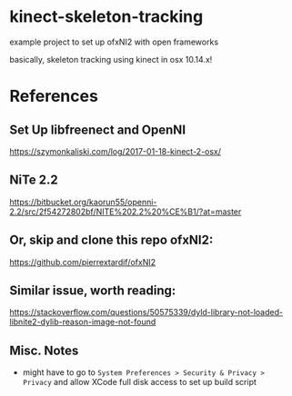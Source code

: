 # kinect-skeleton-tracking

example project to set up ofxNI2 with open frameworks

basically, skeleton tracking using kinect in osx 10.14.x!

# References

## Set Up libfreenect and OpenNI
https://szymonkaliski.com/log/2017-01-18-kinect-2-osx/

## NiTe 2.2
https://bitbucket.org/kaorun55/openni-2.2/src/2f54272802bf/NITE%202.2%20%CE%B1/?at=master

## Or, skip and clone this repo ofxNI2:
https://github.com/pierrextardif/ofxNI2

## Similar issue, worth reading:
https://stackoverflow.com/questions/50575339/dyld-library-not-loaded-libnite2-dylib-reason-image-not-found

## Misc. Notes
- might have to go to `System Preferences > Security & Privacy > Privacy` and allow XCode full disk access to set up build script
